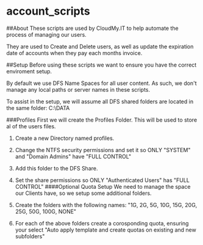 # account_scripts
##About
These scripts are used by CloudMy.IT to help automate the process of managing our users.

They are used to Create and Delete users, as well as update the expiration date of accounts when they pay each months invoice.

##Setup
Before using these scripts we want to ensure you have the correct enviroment setup. 

By default we use DFS Name Spaces for all user content. As such, we don't manage any local paths or server names in these scripts.

To assist in the setup, we will assume all DFS shared folders are located in the same folder: C:\DATA

###Profiles
First we will create the Profiles Folder. This will be used to store al of the users files.

1. Create a new Directory named profiles.
2. Change the NTFS security permissions and set it so ONLY "SYSTEM" and "Domain Admins" have "FULL CONTROL"
3. Add this folder to the DFS Share.
4. Set the share permissions so ONLY "Authenticated Users" has "FULL CONTROL"
####Optional Quota Setup
We need to manage the space our Clients have, so we setup some additional folders.

5. Create the folders with the following names: "1G, 2G, 5G, 10G, 15G, 20G, 25G, 50G, 100G, NONE"
6. For each of the above folders create a corosponding quota, ensuring your select "Auto apply template and create quotas on existing and new subfolders"
